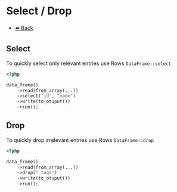 # Select / Drop

- [⬅️️ Back](core.md)

## Select

To quickly select only relevant entries use Rows `DataFrame::select`

```php 
<?php 

data_frame()
    ->read(from_array(...))
    ->select("id", "name")
    ->write(to_otuput())
    ->run();
```

## Drop

To quickly drop irrelevant entries use Rows `DataFrame::drop`

```php 
<?php 

data_frame()
    ->read(from_array(...))
    ->drop("_tags")
    ->write(to_otuput())
    ->run();
```